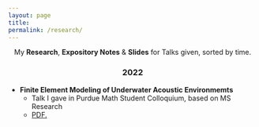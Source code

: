 ```yaml
---
layout: page
title: 
permalink: /research/
---
```


<p align="center">
  My <b>Research</b>, <b>Expository Notes</b> & <b>Slides</b> for Talks given, sorted by time.
</p>

### <center>2022</center>
- **Finite Element Modeling of Underwater Acoustic Environmemts**
  * Talk I gave in Purdue Math Student Colloquium, based on MS Research
  * <a href="https://obiorag.github.io/files/FEM_Undersea_Acoustics.pdf" target="_blank">PDF.</a>


